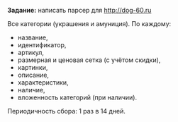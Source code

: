 **Задание:** написать парсер для http://dog-60.ru

Все категории (украшения и амуниция). По каждому:
- название, 
- идентификатор, 
- артикул, 
- размерная и ценовая сетка (с учётом скидки), 
- картинки, 
- описание, 
- характеристики, 
- наличие, 
- вложенность категорий (при наличии).

Периодичность сбора: 1 раз в 14 дней.